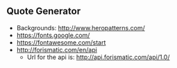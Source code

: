 ## Quote Generator

- Backgrounds: http://www.heropatterns.com/
- https://fonts.google.com/
- https://fontawesome.com/start
- http://forismatic.com/en/api
  - Url for the api is: http://api.forismatic.com/api/1.0/